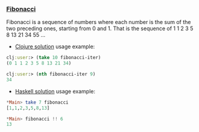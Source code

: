 ### <ins>Fibonacci</ins>

Fibonacci is a sequence of numbers where each number is the sum of the two preceding ones, starting from 0 and 1. That is the sequence of 1 1 2 3 5 8 13 21 34 55 ...

- [Clojure solution](fibonacci.clj) usage example:
```clojure
clj:user:> (take 10 fibonacci-iter)
(0 1 1 2 3 5 8 13 21 34)

clj:user:> (nth fibonacci-iter 9)
34
```
- [Haskell solution](Fibonacci.hs) usage example:
```haskell
*Main> take 7 fibonacci 
[1,1,2,3,5,8,13]

*Main> fibonacci !! 6
13
```
